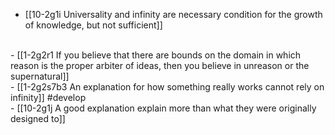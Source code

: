 - [[10-2g1i Universality and infinity are necessary condition for the growth of knowledge, but not sufficient]]
<br>
- [[1-2g2r1 If you believe that there are bounds on the domain in which reason is the proper arbiter of ideas, then you believe in unreason or the supernatural]]
<br>
- [[1-2g2s7b3 An explanation for how something really works cannot rely on infinity]] #develop
<br>
- [[10-2g1j A good explanation explain more than what they were originally designed to]]
